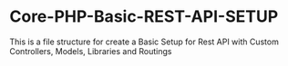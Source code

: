 # Core-PHP-Basic-REST-API-SETUP
This is a file structure for create a Basic Setup for Rest API with Custom Controllers, Models, Libraries and Routings
